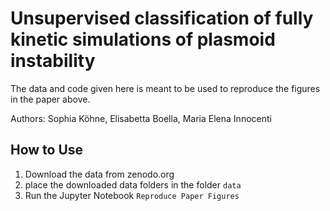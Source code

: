 # Unsupervised classification of fully kinetic simulations of plasmoid instability
The data and code given here is meant to be used to reproduce the figures in the paper above.   

Authors: Sophia Köhne, Elisabetta Boella, Maria Elena Innocenti

## How to Use
1. Download the data from zenodo.org
2. place the downloaded data folders in the folder `data`
3. Run the Jupyter Notebook `Reproduce Paper Figures`
